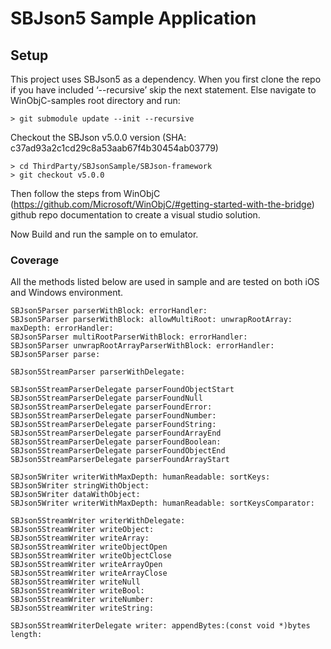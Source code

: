# SBJson5 Sample Application 

## Setup
This project uses SBJson5 as a dependency. When you first clone the repo if you have included ‘--recursive’ skip the next statement. Else navigate to WinObjC-samples root directory and run:
```
> git submodule update --init --recursive
```

Checkout the SBJson v5.0.0 version (SHA: c37ad93a2c1cd29c8a53aab67f4b30454ab03779)
```
> cd ThirdParty/SBJsonSample/SBJson-framework
> git checkout v5.0.0
```

Then follow the steps from WinObjC (https://github.com/Microsoft/WinObjC/#getting-started-with-the-bridge) github repo documentation to create a visual studio solution.

Now Build and run the sample on to emulator.

### Coverage
All the methods listed below are used in sample and are tested on both iOS and Windows environment.
```
SBJson5Parser parserWithBlock: errorHandler:
SBJson5Parser parserWithBlock: allowMultiRoot: unwrapRootArray: maxDepth: errorHandler:
SBJson5Parser multiRootParserWithBlock: errorHandler:
SBJson5Parser unwrapRootArrayParserWithBlock: errorHandler:
SBJson5Parser parse:

SBJson5StreamParser parserWithDelegate:

SBJson5StreamParserDelegate parserFoundObjectStart
SBJson5StreamParserDelegate parserFoundNull
SBJson5StreamParserDelegate parserFoundError:
SBJson5StreamParserDelegate parserFoundNumber:
SBJson5StreamParserDelegate parserFoundString:
SBJson5StreamParserDelegate parserFoundArrayEnd
SBJson5StreamParserDelegate parserFoundBoolean:
SBJson5StreamParserDelegate parserFoundObjectEnd
SBJson5StreamParserDelegate parserFoundArrayStart

SBJson5Writer writerWithMaxDepth: humanReadable: sortKeys:
SBJson5Writer stringWithObject:
SBJson5Writer dataWithObject:
SBJson5Writer writerWithMaxDepth: humanReadable: sortKeysComparator:

SBJson5StreamWriter writerWithDelegate:
SBJson5StreamWriter writeObject:
SBJson5StreamWriter writeArray:
SBJson5StreamWriter writeObjectOpen
SBJson5StreamWriter writeObjectClose
SBJson5StreamWriter writeArrayOpen
SBJson5StreamWriter writeArrayClose
SBJson5StreamWriter writeNull
SBJson5StreamWriter writeBool:
SBJson5StreamWriter writeNumber:
SBJson5StreamWriter writeString:

SBJson5StreamWriterDelegate writer: appendBytes:(const void *)bytes length:

```
